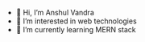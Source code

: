 - 👋 Hi, I’m Anshul Vandra
- 👀 I’m interested in web technologies
- 🌱 I’m currently learning MERN stack


<!---
anshul-vandra/anshul-vandra is a ✨ special ✨ repository because its `README.md` (this file) appears on your GitHub profile.
You can click the Preview link to take a look at your changes.
--->
